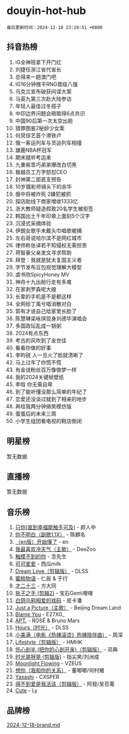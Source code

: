 # douyin-hot-hub

`最后更新时间：2024-12-18 23:19:51 +0800`

## 抖音热榜

1. iG全神班拿下开门红
1. 刘捷任浙江省代省长
1. 总得来一趟澳门吧
1. IG16分钟推平RNG晋级八强
1. 乌克兰宣布破获间谍大案
1. 马英九第三次赴大陆参访
1. 年轻人最佳过冬搭子
1. 中印边界问题会晤取得6点共识
1. 中国90后第一次太空出舱
1. 猎罪图鉴2秘龄少女案
1. 何炅综艺首个滑铁卢
1. 俄一客运列车与货运列车相撞
1. 雄鹿NBA杯冠军
1. 期末就听考运来
1. 九重紫乖巧弟弟爆改白切黑
1. 极越员工万字怒怼CEO
1. 封神第二部首支预告
1. 10岁摄影师镜头下的余华
1. 俄中将被炸死 2嫌犯被抓
1. 探店助线下商家增收1333亿
1. 浙大教师疑造假致20名学生被拒签
1. 韩国出土千年印章上面刻5个汉字
1. 沉浸式采摘体验
1. 伊朗女歌手未戴头巾唱歌被捕
1. 左右哥说哈尔滨不是网红城市
1. 律师称张译若不知侵权无需担责
1. 蒋智豪父亲发文寻求帮助
1. 拜登：我就是犹太复国主义者
1. 字节发布豆包视觉理解大模型
1. 虞书欣SpicyHoney MV
1. 神舟十九出舱行走有多难
1. 在家剥罗森呢大娘
1. 长辈的手机是不是都这样
1. 全网给丁禹兮唱消散对白
1. 郭有才说自己给家里长脸了
1. 陈慧琳梁咏琪现身刘德华演唱会
1. 多国政坛乱成一锅粥
1. 2024有点东西
1. 考古的风吹到了金世佳
1. 看看你做的好事
1. 李昀锐 人一旦火了脸就清晰了
1. 马上过年了你慌不慌
1. 有金说粉丝百万像做梦一样
1. 我的2024关键帧壁纸
1. 李晗 你无需自卑
1. 到了能听懂没那么简单的年纪了
1. 恋爱还没谈过就到了相亲的地步
1. 再给我两分钟搞笑模仿版
1. 蛋蛋后的未来三周
1. 小学生组团看电视的鞋店倒闭

## 明星榜

暂无数据

## 直播榜

暂无数据

## 音乐榜

1. [只你(直到幸福能触手可及)](https://sf5-hl-cdn-tos.douyinstatic.com/obj/tos-cn-ve-2774/o0lBkRDzFTeaVSUz3ZZSCBVtZ5DIMQGfgmEAuE) - 颜人中
1. [你不明白（副歌1.1X）](https://sf3-cdn-tos.douyinstatic.com/obj/tos-cn-ve-2774/o4LBQK7fIoonFBCeIzPNZvHDgEDtQ2ErnrKvM1) - 陈麒名
1. [（en版）开始懂了](https://sf5-hl-cdn-tos.douyinstatic.com/obj/tos-cn-ve-2774/ow9G4MKH32zBIDHGvNiTAimWsAJB5QxhCIfIME) - en
1. [我最喜欢冷天气（主歌）](https://sf5-hl-cdn-tos.douyinstatic.com/obj/tos-cn-ve-2774/ogd10efzCApmGsmwZRmIKrEMfCZLg7MycZu3ew) - DeeZoo
1. [触摸不到的你](https://sf5-hl-cdn-tos.douyinstatic.com/obj/tos-cn-ve-2774/oUBR0G6KDYpIwoshClFdQfZDNBfTnrBQE7gXtN) - 念先生
1. [可可爱爱](https://sf5-hl-cdn-tos.douyinstatic.com/obj/tos-cn-ve-2774/0deb1e75aea643b9927ba26aaafa29dd) - 西瓜milk
1. [Dream Love（剪辑版）](https://sf5-hl-cdn-tos.douyinstatic.com/obj/tos-cn-ve-2774/oUn3DKyIgBFIsCFZmAMM8qSJyMtlgLfoPqyDEe) - DLSS
1. [蜜桃物语](https://sf5-hl-cdn-tos.douyinstatic.com/obj/tos-cn-ve-2774/oIhOSCZtIACtYU4XQkngiW9kCBfVD1Fz9IYeqL) - 仁辰 & 于行
1. [才二十三](https://sf5-hl-cdn-tos.douyinstatic.com/obj/tos-cn-ve-2774/okABdOmMEBYDDBvkgYQ5JfEqFtCZvQxf4aRjDI) - 方大同
1. [执子之手 (剪辑2)](https://sf5-hl-cdn-tos.douyinstatic.com/obj/tos-cn-ve-2774/oUoZLQjCc31XzqsBnBQUNgeKtYPBcgbFDwtfcu) - 宝石Gem\哩哩
1. [白鸽乌鸦相爱的戏码](https://sf5-hl-cdn-tos.douyinstatic.com/obj/tos-cn-ve-2774/oMVVEf6eDAOmFtNtCsEqKpIorBDM8Nkg6TZRqC) - 皮卡潘
1. [Just a Picture（主歌）](https://sf5-hl-cdn-tos.douyinstatic.com/obj/tos-cn-ve-2774/oc0usFBZCDnAGbtQig7oCaDsQfCYjcAEfWYQkF) - Beijing Dream Land
1. [Blame You](https://sf5-hl-cdn-tos.douyinstatic.com/obj/tos-cn-ve-2774/oAceIDVL0BC2DJC0Qwi8AZnQAtBgZBbMMpfdzi) - E27XG_
1. [APT.](https://sf5-hl-cdn-tos.douyinstatic.com/obj/tos-cn-ve-2774/ooHxBnfDQIxBZontIlGfpTy5PBxCgEccFO1OMg) - ROSÉ & Bruno Mars
1. [Hours（时光）](https://sf5-hl-cdn-tos.douyinstatic.com/obj/tos-cn-ve-2774/oES9g0DgeYmDFDVCLNfBZZsnLvGF4utxCEAm1Q) - DLSS
1. [小美满（电影《热辣滚烫》热辣陪伴曲）](https://sf5-hl-cdn-tos.douyinstatic.com/obj/tos-cn-ve-2774/o0GAn2lSgfZIDUgtevCGDQYnFg4CwnrBaxbTZL) - 周深
1. [Lifestyle（剪辑版）](https://sf5-hl-cdn-tos.douyinstatic.com/obj/tos-cn-ve-2774/owfqGgjwG3V5lCLaAIezFMeg3LtuKNBaZKgzPV) - HMHK
1. [伤心剖半 (把你的心剖开来)（剪辑版）](https://sf5-hl-cdn-tos.douyinstatic.com/obj/tos-cn-ve-2774/oE3a4kLafIGYPYIFXlEAefIrO0MvzyEDgbuTmC) - 邓典
1. [时光晃呀晃 (剪辑版)](https://sf5-hl-cdn-tos.douyinstatic.com/obj/tos-cn-ve-2774/o8ACeQem3gwI1x3GIYGAfKG0LJebKFRJDwRwyW) - 指尖笑/刘洲成
1. [Moonlight Flowing](https://sf5-hl-cdn-tos.douyinstatic.com/obj/tos-cn-ve-2774/oopZsCtRnQgOhEYmv9FfBBgwmeaQmWQQZED9tN) - VZEUS
1. [想你（我和你的关系）](https://sf5-hl-cdn-tos.douyinstatic.com/obj/tos-cn-ve-2774/o8QxhcOBDYYX0zqKCjFVQXZ3RBffnRBQEogitG) - 董唧唧/何村猪
1. [Yasashi](https://sf5-hl-cdn-tos.douyinstatic.com/obj/tos-cn-ve-2774/oEIqAlutRBGQZgZf2VMCuFEBmaD2bgJG6fCQaQ) - CXSPER
1. [得不到爱是我活该（剪辑版）](https://sf5-hl-cdn-tos.douyinstatic.com/obj/tos-cn-ve-2774/os0cIhiBc3fAa9kPjzM5WTrMggiK3sBnZDAwpQ) - 阿發/吴百萬
1. [Cute](https://sf5-hl-cdn-tos.douyinstatic.com/obj/tos-cn-ve-2774/o4IbIzHWKAAB4wsS5qMBRiiAlEBGTpQRNfFvuo) - Ly

## 品牌榜

[2024-12-18-brand.md](2024-12-18-brand.md)

